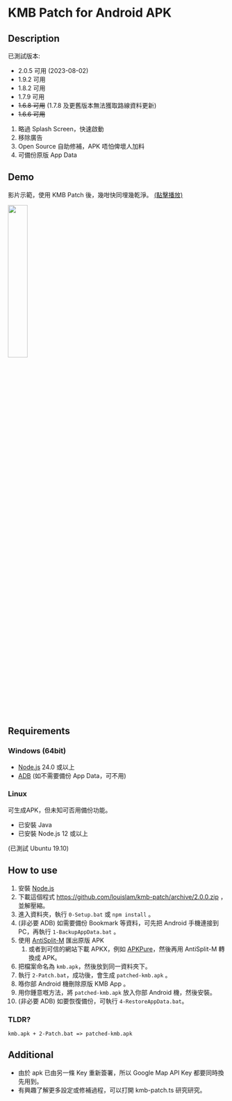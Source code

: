 # KMB Patch for Android APK

## Description

已測試版本: 
  * 2.0.5 可用 (2023-08-02)
  * 1.9.2 可用
  * 1.8.2 可用
  * 1.7.9 可用
  * ~~1.6.8 可用~~ (1.7.8 及更舊版本無法獲取路線資料更新)
  * ~~1.6.6 可用~~

1. 略過 Splash Screen，快速啟動
2. 移除廣告
3. Open Source 自助修補，APK 唔怕俾壞人加料 
4. 可備份原版 App Data

## Demo

影片示範，使用 KMB Patch 後，幾咁快同埋幾乾淨。
[(點擊播放)](https://youtu.be/hwvs_Z5rMbo)

[<img src="https://img.youtube.com/vi/hwvs_Z5rMbo/0.jpg" width="30%">](https://youtu.be/hwvs_Z5rMbo)

## Requirements

### Windows (64bit) 

* [Node.js](https://nodejs.org/dist/v12.18.3/node-v12.18.3-x64.msi) 24.0 或以上
* [ADB](https://dl.google.com/android/repository/platform-tools-latest-windows.zip) (如不需要備份 App Data，可不用)

### Linux 

可生成APK，但未知可否用備份功能。

* 已安裝 Java
* 已安裝 Node.js 12 或以上

(已測試 Ubuntu 19.10)

## How to use

1. 安裝 [Node.js](https://nodejs.org/en/download)
2. 下載這個程式 https://github.com/louislam/kmb-patch/archive/2.0.0.zip ，並解壓縮。
3. 進入資料夾，執行 `0-Setup.bat` 或 `npm install` 。
4. (非必要 ADB) 如需要備份 Bookmark 等資料，可先把 Android 手機連接到 PC，再執行 `1-BackupAppData.bat` 。
5. 使用 [AntiSplit-M](https://github.com/AbdurazaaqMohammed/AntiSplit-M/releases/tag/2.2.6) 匯出原版 APK 
   1. 或者到可信的網站下載 APKX，例如 [APKPure](https://apkpure.com/app-1933-kmb-lwb/com.kmb.app1933)，然後再用 AntiSplit-M 轉換成 APK。
7. 把檔案命名為 `kmb.apk`，然後放到同一資料夾下。
8. 執行 `2-Patch.bat`，成功後，會生成 `patched-kmb.apk` 。
7. 喺你部 Android 機刪除原版 KMB App 。
8. 用你鍾意嘅方法，將 `patched-kmb.apk` 放入你部 Android 機，然後安裝。
9. (非必要 ADB) 如要恢復備份，可執行 `4-RestoreAppData.bat`。

### TLDR?

```
kmb.apk + 2-Patch.bat => patched-kmb.apk
```

## Additional 

* 由於 apk 已由另一條 Key 重新簽署，所以 Google Map API Key 都要同時換先用到。
* 有興趣了解更多設定或修補過程，可以打開 kmb-patch.ts 研究研究。

